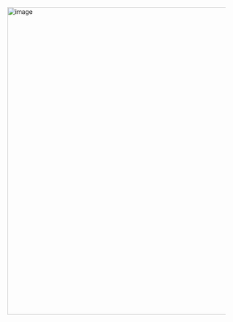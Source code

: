 <img width="709" alt="image" src="https://github.com/user-attachments/assets/9fc8a96a-feae-4e0c-a983-e79852a15a17" />

